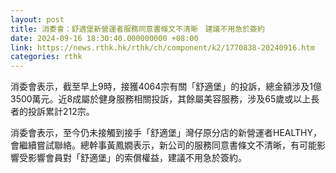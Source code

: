 ```yaml
---
layout: post
title: 消委會：舒適堡新營運者服務同意書條文不清晰　建議不用急於簽約
date: 2024-09-16 18:30:40.000000000 +08:00
link: https://news.rthk.hk/rthk/ch/component/k2/1770838-20240916.htm
categories: rthk
---
```


消委會表示，截至早上9時，接獲4064宗有關「舒適堡」的投訴，總金額涉及1億3500萬元。近8成屬於健身服務相關投訴，其餘屬美容服務，涉及65歲或以上長者的投訴累計212宗。

消委會表示，至今仍未接觸到接手「舒適堡」灣仔原分店的新營運者HEALTHY，會繼續嘗試聯絡。總幹事黃鳳嫺表示，新公司的服務同意書條文不清晰，有可能影響受影響會員對「舒適堡」的索償權益，建議不用急於簽約。
